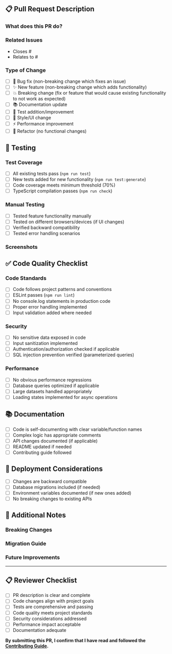 ## 📋 Pull Request Description

### What does this PR do?

<!-- Provide a clear and concise description of the changes -->

### Related Issues

<!-- Link to related issues using "Closes #123" or "Relates to #123" -->

- Closes #
- Relates to #

### Type of Change

<!-- Mark the type of change with an "x" -->

- [ ] 🐛 Bug fix (non-breaking change which fixes an issue)
- [ ] ✨ New feature (non-breaking change which adds functionality)
- [ ] 💥 Breaking change (fix or feature that would cause existing functionality to not work as expected)
- [ ] 📚 Documentation update
- [ ] 🧪 Test addition/improvement
- [ ] 🎨 Style/UI change
- [ ] ⚡ Performance improvement
- [ ] 🔧 Refactor (no functional changes)

## 🧪 Testing

### Test Coverage

- [ ] All existing tests pass (`npm run test`)
- [ ] New tests added for new functionality (`npm run test:generate`)
- [ ] Code coverage meets minimum threshold (70%)
- [ ] TypeScript compilation passes (`npm run check`)

### Manual Testing

<!-- Describe how you tested these changes -->

- [ ] Tested feature functionality manually
- [ ] Tested on different browsers/devices (if UI changes)
- [ ] Verified backward compatibility
- [ ] Tested error handling scenarios

### Screenshots

<!-- Add screenshots for UI changes -->

## ✅ Code Quality Checklist

### Code Standards

- [ ] Code follows project patterns and conventions
- [ ] ESLint passes (`npm run lint`)
- [ ] No console.log statements in production code
- [ ] Proper error handling implemented
- [ ] Input validation added where needed

### Security

- [ ] No sensitive data exposed in code
- [ ] Input sanitization implemented
- [ ] Authentication/authorization checked if applicable
- [ ] SQL injection prevention verified (parameterized queries)

### Performance

- [ ] No obvious performance regressions
- [ ] Database queries optimized if applicable
- [ ] Large datasets handled appropriately
- [ ] Loading states implemented for async operations

## 📚 Documentation

- [ ] Code is self-documenting with clear variable/function names
- [ ] Complex logic has appropriate comments
- [ ] API changes documented (if applicable)
- [ ] README updated if needed
- [ ] Contributing guide followed

## 🔄 Deployment Considerations

- [ ] Changes are backward compatible
- [ ] Database migrations included (if needed)
- [ ] Environment variables documented (if new ones added)
- [ ] No breaking changes to existing APIs

## 📝 Additional Notes

<!-- Any additional information about this PR -->

### Breaking Changes

<!-- If this PR introduces breaking changes, describe them here -->

### Migration Guide

<!-- If users need to migrate code/data, provide instructions -->

### Future Improvements

<!-- Note any follow-up work that might be needed -->

---

## 📋 Reviewer Checklist

<!-- For reviewers to complete -->

- [ ] PR description is clear and complete
- [ ] Code changes align with project goals
- [ ] Tests are comprehensive and passing
- [ ] Code quality meets project standards
- [ ] Security considerations addressed
- [ ] Performance impact acceptable
- [ ] Documentation adequate

**By submitting this PR, I confirm that I have read and followed the [Contributing Guide](../CONTRIBUTING.md).**
